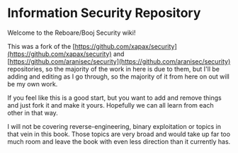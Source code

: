 # Information Security Repository

Welcome to the Reboare/Booj Security wiki!

This was a fork of the [https://github.com/xapax/security](https://github.com/xapax/security) and [https://github.com/aranisec/security](https://github.com/aranisec/security) repositories, so the majority of the work in here is due to them, but I'll be adding and editing as I go through, so the majority of it from here on out will be my own work.

If you feel like this is a good start, but you want to add and remove things and just fork it and make it yours.  Hopefully we can all learn from each other in that way.

I will not be covering reverse-engineering, binary exploitation or topics in that vein in this book.  Those topics are very broad and would take up far too much room and leave the book with even less direction than it currently has. 



